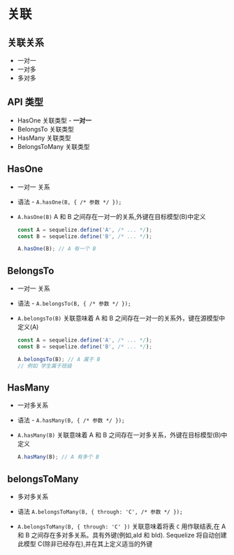 # 关联

## 关联关系

+ 一对一
+ 一对多
+ 多对多

## API 类型

+ HasOne 关联类型 - **一对一**
+ BelongsTo 关联类型
+ HasMany 关联类型
+ BelongsToMany 关联类型

## HasOne

+ 一对一 关系

+ 语法 - `A.hasOne(B, { /* 参数 */ });`
+ `A.hasOne(B)` A 和 B 之间存在一对一的关系,外键在目标模型(B)中定义

  ```js
  const A = sequelize.define('A', /* ... */);
  const B = sequelize.define('B', /* ... */);

  A.hasOne(B); // A 有一个 B
  ```

## BelongsTo

+ 一对一 关系

+ 语法 - `A.belongsTo(B, { /* 参数 */ });`
+ `A.belongsTo(B)` 关联意味着 A 和 B 之间存在一对一的关系外，键在源模型中定义(A)

  ```js
  const A = sequelize.define('A', /* ... */);
  const B = sequelize.define('B', /* ... */);

  A.belongsTo(B); // A 属于 B
  // 例如 学生属于班级
  ```

## HasMany

+ 一对多关系

+ 语法 - `A.hasMany(B, { /* 参数 */ });`
+ `A.hasMany(B)` 关联意味着 A 和 B 之间存在一对多关系，外键在目标模型(B)中定义

  ```js
  A.hasMany(B); // A 有多个 B
  ```

## belongsToMany

+ 多对多关系

+ 语法 `A.belongsToMany(B, { through: 'C', /* 参数 */ });`


+ `A.belongsToMany(B, { through: 'C' })` 关联意味着将表 `C` 用作联结表,在 A 和 B 之间存在多对多关系。具有外键(例如,aId 和 bId). Sequelize 将自动创建此模型 C(除非已经存在),并在其上定义适当的外键
